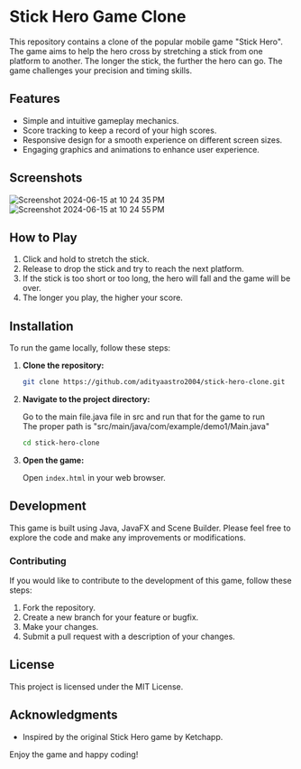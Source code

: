 # Stick Hero Game Clone

This repository contains a clone of the popular mobile game "Stick Hero". The game aims to help the hero cross by stretching a stick from one platform to another. The longer the stick, the further the hero can go. The game challenges your precision and timing skills.

## Features

- Simple and intuitive gameplay mechanics.
- Score tracking to keep a record of your high scores.
- Responsive design for a smooth experience on different screen sizes.
- Engaging graphics and animations to enhance user experience.

## Screenshots

![Screenshot 2024-06-15 at 10 24 35 PM](https://github.com/adityaastro2004/stick-hero/assets/75080320/8d261025-d453-46a6-9312-14357943a9c4)
![Screenshot 2024-06-15 at 10 24 55 PM](https://github.com/adityaastro2004/stick-hero/assets/75080320/e8bc92e1-687e-4b2d-8954-080d05cb37dd)

## How to Play

1. Click and hold to stretch the stick.
2. Release to drop the stick and try to reach the next platform.
3. If the stick is too short or too long, the hero will fall and the game will be over.
4. The longer you play, the higher your score.

## Installation

To run the game locally, follow these steps:

1. **Clone the repository:**

    ```bash
    git clone https://github.com/adityaastro2004/stick-hero-clone.git
    ```

2. **Navigate to the project directory:**
   
    Go to the main file.java file in src and run that for the game to run \
    The proper path is "src/main/java/com/example/demo1/Main.java"
   
    ```bash
    cd stick-hero-clone
    ```
    
3. **Open the game:**

    Open `index.html` in your web browser.

## Development

This game is built using Java, JavaFX and Scene Builder. Please feel free to explore the code and make any improvements or modifications.

### Contributing

If you would like to contribute to the development of this game, follow these steps:

1. Fork the repository.
2. Create a new branch for your feature or bugfix.
3. Make your changes.
4. Submit a pull request with a description of your changes.

## License

This project is licensed under the MIT License.

## Acknowledgments

- Inspired by the original Stick Hero game by Ketchapp.

Enjoy the game and happy coding!
